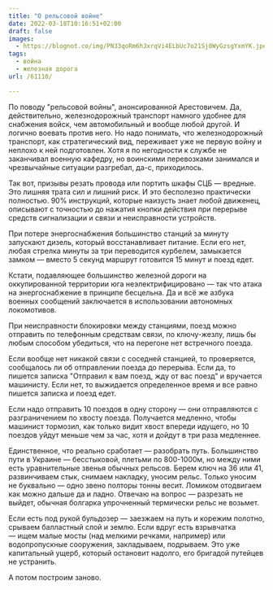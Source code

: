 ```yaml
---
title: "О рельсовой войне"
date: 2022-03-18T10:16:51+02:00
draft: false
images:
  - https://blognot.co/img/PN33qoRm6hJxrqVi4ELbUc7o21Sj0WyGzsgYxmYK.jpeg
tags:
  - война
  - железная дорога
url: /61110/

---
```

По поводу "рельсовой войны", анонсированной Арестовичем. Да, действительно, железнодорожный транспорт намного удобнее для снабжения войск, чем автомобильный и вообще любой другой. И логично воевать против него. Но надо понимать, что железнодорожный транспорт, как стратегический вид, переживает уже не первую войну и неплохо к ней подготовлен. 
Хотя я по негодности к службе не заканчивал военную кафедру, но воинскими перевозками занимался и чрезвычайные ситуации разгребал, да-с, приходилось. 

Так вот, призывы резать провода или портить шкафы СЦБ — вредные. Это лишняя трата сил и лишний риск. И это бесполезно практически полностью. 90% инструкций, которые наизусть знает любой движенец, описывают с точностью до нажатия кнопки действия при перерыве средств сигнализации и связи и неисправности устройств. 

При потере энергоснабжения большинство станций за минуту запускают дизель, который восстанавливает питание. Если его нет, любая стрелка минуты за три переводится курбелем, замыкается замком — вместо 5 секунд маршрут готовится 15 минут и поезд едет. 

Кстати, подавляющее большинство железной дороги на оккупированной территории юга неэлектрифицировано — так что атака на энергоснабжение в принципе бесцельна. Да и всё же азбука военных сообщений заключается в использовании автономных локомотивов.

При неисправности блокировки между станциями, поезд можно отправить по телефонным средствам связи, по ключу-жезлу, лишь бы любым способом убедиться, что на перегоне нет встречного поезда. 

Если вообще нет никакой связи с соседней станцией, то проверяется, сообщалось ли об отправлении поезда до перерыва. Если да, то пишется записка "Отправил к вам поезд, жду от вас поезд" и вручается машинисту. Если нет, то выжидается определенное время и все равно пишется записка и поезд едет.
 
Если надо отправить 10 поездов в одну сторону — они отправляются с разграничением по хвосту поезда. Получается медленно, чтобы машинист тормозил, как только видит хвост впереди идущего, но 10 поездов уйдут меньше чем за час, хотя и дойдут в три раза медленнее. 

Единственное, что реально сработает — разобрать путь. Большинство пути в Украине — бесстыковой, плетьми по 800-1000м, но между ними есть уравнительные звенья обычных рельсов. Берем ключ на 36 или 41, развинчиваем стык, снимаем накладку, уносим рельс. 
Только уносим не буквально — одно звено полторы тонны весит. Ломиком отодвигаем как можно дальше да и ладно.
Отвечаю на вопрос — разрезать не выйдет, обычная болгарка упрочненный термически рельс не возьмет. 

Если есть под рукой бульдозер — заезжаем на путь и корежим полотно, срываем балластный слой и землю. Если вдруг есть взрывчатка — ищем малые мосты (над мелкими речками, например) или водопропускные сооружения, закладываем, подрываем. Это уже капитальный ущерб, который остановит надолго, его бригадой путейцев не устранить.

А потом построим заново. 